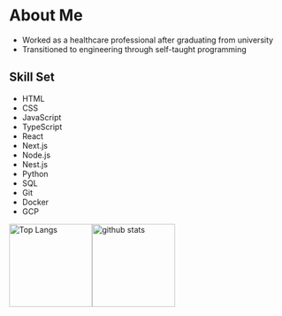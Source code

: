 <h1>About Me</h1>

* Worked as a healthcare professional after graduating from university
* Transitioned to engineering through self-taught programming

<h2>Skill Set</h2>

* HTML
* CSS
* JavaScript
* TypeScript
* React
* Next.js
* Node.js
* Nest.js
* Python
* SQL
* Git
* Docker
* GCP


<div style="display: flex;">
  <img alt="Top Langs" height="150px" src="https://github-readme-stats.vercel.app/api/top-langs/?username={username}&https://github.com/anuraghazra/github-readme-stats" />
  <img alt="github stats" height="150px" src="https://github-readme-stats.vercel.app/api?username={username}&show_icons=true&theme=transparent" />
</div>

